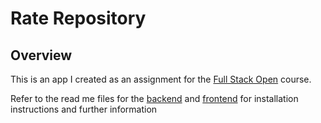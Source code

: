 # Rate Repository <br />

## Overview

This is an app I created as an assignment for the [Full Stack Open](https://fullstackopen.com/en/) course.

Refer to the read me files for the [backend](https://github.com/MartinL-no/full-stack-open-part10/tree/main/rate-repository-api) and [frontend](https://github.com/MartinL-no/full-stack-open-part10/tree/main/rate-repository-app) for installation instructions and further information
